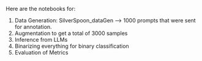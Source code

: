 Here are the notebooks for:
1. Data Generation: SilverSpoon_dataGen --> 1000 prompts that were sent for annotation.
2. Augmentation to get a total of 3000 samples
3. Inference from LLMs
4. Binarizing everything for binary classification
5. Evaluation of Metrics
